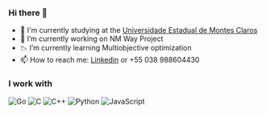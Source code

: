 ### Hi there 👋

<!--
**gahvs/gahvs** is a ✨ _special_ ✨ repository because its `README.md` (this file) appears on your GitHub profile.
-->
- :school: I'm currently studying at the [Universidade Estadual de Montes Claros](https://unimontes.br/)
- 🔭 I’m currently working on NM Way Project
- :chart_with_downwards_trend: I’m currently learning Multiobjective optimization 
- 📫 How to reach me: [Linkedin](https://www.linkedin.com/in/gabriel-abreu-35179a160) or +55 038 988604430

### I work with

<img alt="Go" src="https://img.shields.io/badge/go-%2300ADD8.svg?style=for-the-badge&logo=go&logoColor=white"/> <img alt="C" src="https://img.shields.io/badge/c-%2300599C.svg?style=for-the-badge&logo=c&logoColor=white"/> <img alt="C++" src="https://img.shields.io/badge/c++-%2300599C.svg?style=for-the-badge&logo=c%2B%2B&logoColor=white"/> <img alt="Python" src="https://img.shields.io/badge/python-%2314354C.svg?style=for-the-badge&logo=python&logoColor=white"/> <img alt="JavaScript" src="https://img.shields.io/badge/javascript-%23323330.svg?style=for-the-badge&logo=javascript&logoColor=%23F7DF1E"/>

